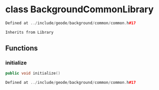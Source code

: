 # class BackgroundCommonLibrary

```cpp
Defined at ../include/geode/background/common/common.h#17
```

```cpp
Inherits from Library
```



## Functions

### initialize

```cpp
public void initialize()
```

```cpp
Defined at ../include/geode/background/common/common.h#17
```



